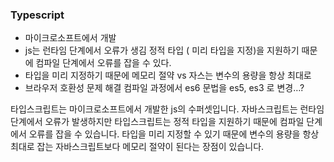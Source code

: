 ### Typescript

- 마이크로소프트에서 개발
- js는 런타임 단계에서 오류가 생김
  정적 타입 ( 미리 타입을 지정)을 지원하기 때문에 컴파일 단계에서 오류를 잡을 수 있다.
- 타입을 미리 지정하기 때문에 메모리 절약 vs 자스는 변수의 용량을 항상 최대로
- 브라우저 호환성 문제 해결 컴파일 과정에서 es6 문법을 es5, es3 로 변경…?

타입스크립트는 마이크로소프트에서 개발한 js의 수퍼셋입니다.
자바스크립트는 런타임 단계에서 오류가 발생하지만 타입스크립트는 정적 타입을 지원하기 때문에 컴파일 단계에서 오류를 잡을 수 있습니다.
타입을 미리 지정할 수 있기 때문에 변수의 용량을 항상 최대로 잡는 자바스크립트보다 메모리 절약이 된다는 장점이 있습니다.
